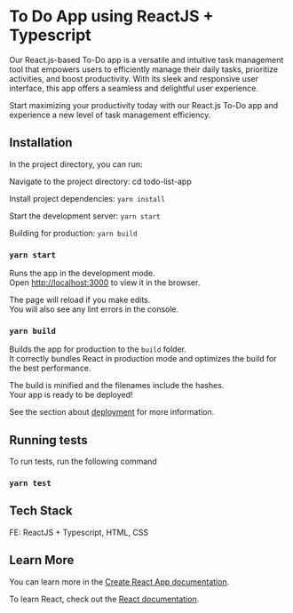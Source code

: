 # To Do App using ReactJS + Typescript

Our React.js-based To-Do app is a versatile and intuitive task management tool that empowers users to efficiently manage their daily tasks, prioritize activities, and boost productivity. With its sleek and responsive user interface, this app offers a seamless and delightful user experience.

Start maximizing your productivity today with our React.js To-Do app and experience a new level of task management efficiency.

## Installation

In the project directory, you can run:

Navigate to the project directory: cd todo-list-app

Install project dependencies: `yarn install`

Start the development server: `yarn start`

Building for production: `yarn build`

### `yarn start`

Runs the app in the development mode.\
Open [http://localhost:3000](http://localhost:3000) to view it in the browser.

The page will reload if you make edits.\
You will also see any lint errors in the console.

### `yarn build`

Builds the app for production to the `build` folder.\
It correctly bundles React in production mode and optimizes the build for the best performance.

The build is minified and the filenames include the hashes.\
Your app is ready to be deployed!

See the section about [deployment](https://facebook.github.io/create-react-app/docs/deployment) for more information.

## Running tests

To run tests, run the following command

### `yarn test`

## Tech Stack

FE: ReactJS + Typescript, HTML, CSS

## Learn More

You can learn more in the [Create React App documentation](https://facebook.github.io/create-react-app/docs/getting-started).

To learn React, check out the [React documentation](https://reactjs.org/).
